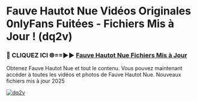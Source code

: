 # Fauve Hautot Nue Vidéos Originales 0nlyFans Fuitées - Fichiers Mis à Jour ! (dq2v)

<h3>🔴 CLIQUEZ ICI 🌐==►► <a href="https://tinyurl.com/2pmr4ezf" rel="nofollow">Fauve Hautot Nue Fichiers Mis à Jour</a></h3>

Obtenez Fauve Hautot Nue et tout le contenu. Vous pouvez maintenant accéder à toutes les vidéos et photos de Fauve Hautot Nue. Nouveaux fichiers mis à jour 2025

[![dq2v](https://i.imgur.com/6SNvagu.gif)](https://tinyurl.com/2pmr4ezf)
